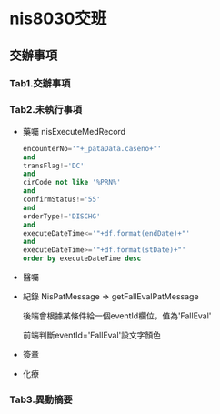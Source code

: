 # nis8030交班

## 交辦事項

### Tab1.交辦事項

### Tab2.未執行事項

- 藥囑 nisExecuteMedRecord

  ```sql
  encounterNo='"+_pataData.caseno+"'
  and
  transFlag!='DC'
  and
  cirCode not like '%PRN%'
  and
  confirmStatus!='55' 
  and
  orderType!='DISCHG' 
  and
  executeDateTime<='"+df.format(endDate)+"'
  and
  executeDateTime>='"+df.format(stDate)+"'
  order by executeDateTime desc
  ```

- 醫囑

- 紀錄 NisPatMessage => getFallEvalPatMessage

  後端會根據某條件給一個eventId欄位，值為'FallEval'

  前端判斷eventId='FallEval'設文字顏色

- 簽章

- 化療

### Tab3.異動摘要